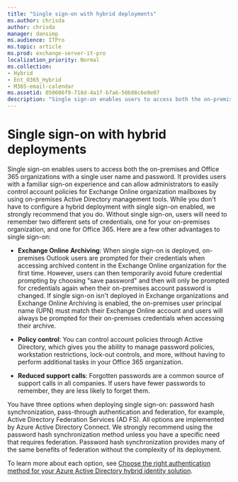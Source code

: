 ```yaml
---
title: "Single sign-on with hybrid deployments"
ms.author: chrisda
author: chrisda
manager: dansimp
ms.audience: ITPro
ms.topic: article
ms.prod: exchange-server-it-pro
localization_priority: Normal
ms.collection:
- Hybrid
- Ent_O365_Hybrid
- M365-email-calendar
ms.assetid: 050606f9-718d-4a1f-b7a6-50b08c6e9e07
description: "Single sign-on enables users to access both the on-premises and Office 365 organizations with a single user name and password. It provides users with a familiar sign-on experience and can allow administrators to easily control account policies for Exchange Online organization mailboxes by using on-premises Active Directory management tools. While you don't have to configure a hybrid deployment with single sign-on enabled, we strongly recommend that you do. Without single sign-on, users will need to remember two different sets of credentials, one for your on-premises organization, and one for Office 365. Here are a few other advantages to single sign-on:"
---
```


# Single sign-on with hybrid deployments

 Single sign-on enables users to access both the on-premises and Office 365 organizations with a single user name and password. It provides users with a familiar sign-on experience and can allow administrators to easily control account policies for Exchange Online organization mailboxes by using on-premises Active Directory management tools. While you don't have to configure a hybrid deployment with single sign-on enabled, we strongly recommend that you do. Without single sign-on, users will need to remember two different sets of credentials, one for your on-premises organization, and one for Office 365. Here are a few other advantages to single sign-on:

- **Exchange Online Archiving**: When single sign-on is deployed, on-premises Outlook users are prompted for their credentials when accessing archived content in the Exchange Online organization for the first time. However, users can then temporarily avoid future credential prompting by choosing "save password" and then will only be prompted for credentials again when their on-premises account password is changed. If single sign-on isn't deployed in Exchange organizations and Exchange Online Archiving is enabled, the on-premises user principal name (UPN) must match their Exchange Online account and users will always be prompted for their on-premises credentials when accessing their archive.

- **Policy control**: You can control account policies through Active Directory, which gives you the ability to manage password policies, workstation restrictions, lock-out controls, and more, without having to perform additional tasks in your Office 365 organization.

- **Reduced support calls**: Forgotten passwords are a common source of support calls in all companies. If users have fewer passwords to remember, they are less likely to forget them.

You have three options when deploying single sign-on: password hash synchronization, pass-through authentication and federation, for example, Active Directory Federation Services (AD FS). All options are implemented by Azure Active Directory Connect. We strongly recommend using the password hash synchronization method unless you have a specific need that requires federation. Password hash synchronization provides many of the same benefits of federation without the complexity of its deployment.

To learn more about each option, see [Choose the right authentication method for your Azure Active Directory hybrid identity solution](https://docs.microsoft.com/azure/security/azure-ad-choose-authn).
